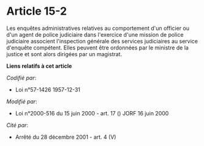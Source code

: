 # Article 15-2

Les enquêtes administratives relatives au comportement d'un officier ou d'un agent de police judiciaire dans l'exercice d'une
mission de police judiciaire associent l'inspection générale des services judiciaires au service d'enquête compétent. Elles
peuvent être ordonnées par le ministre de la justice et sont alors dirigées par un magistrat.

**Liens relatifs à cet article**

_Codifié par_:

  - Loi n°57-1426 1957-12-31

_Modifié par_:

  - Loi n°2000-516 du 15 juin 2000 - art. 17 () JORF 16 juin 2000

_Cité par_:

  - Arrêté du 28 décembre 2001 - art. 4 (V)
